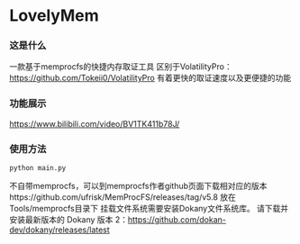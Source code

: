 # LovelyMem
### 这是什么
一款基于memprocfs的快捷内存取证工具
区别于VolatilityPro：https://github.com/Tokeii0/VolatilityPro
有着更快的取证速度以及更便捷的功能

### 功能展示
https://www.bilibili.com/video/BV1TK411b78J/

### 使用方法
` python main.py `

不自带memprocfs，可以到memprocfs作者github页面下载相对应的版本https://github.com/ufrisk/MemProcFS/releases/tag/v5.8
放在Tools/memprocfs目录下
挂载文件系统需要安装Dokany文件系统库。 请下载并安装最新版本的 Dokany 版本 2：https://github.com/dokan-dev/dokany/releases/latest



